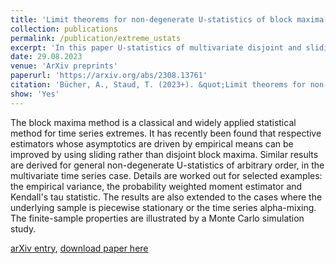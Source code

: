 ```yaml
---
title: 'Limit theorems for non-degenerate U-statistics of block maxima for time series'
collection: publications
permalink: /publication/extreme_ustats
excerpt: 'In this paper U-statistics of multivariate disjoint and sliding block maxima for time series are considered. Limit theorems and finite-sample simulation studies are presented.'
date: 29.08.2023
venue: 'ArXiv preprints'
paperurl: 'https://arxiv.org/abs/2308.13761'
citation: 'Bücher, A., Staud, T. (2023+). &quot;Limit theorems for non-degenerate U-statistics of block maxima for time series &quot; <i>ArXiv preprints</i>.'
show: 'Yes'
---
```


The block maxima method is a classical and widely applied statistical method for time series extremes. It has recently been found that respective estimators whose asymptotics are driven by empirical means can be improved by using sliding rather than disjoint block maxima. Similar results are derived for general non-degenerate U-statistics of arbitrary order, in the multivariate time series case. Details are worked out for selected examples: the empirical variance, the probability weighted moment estimator and Kendall's tau statistic. The results are also extended to the cases where the underlying sample is piecewise stationary or the time series alpha-mixing. The finite-sample properties are illustrated by a Monte Carlo simulation study.

[arXiv entry](https://arxiv.org/abs/2308.13761), [download paper here](https://arxiv.org/pdf/2308.13761)
